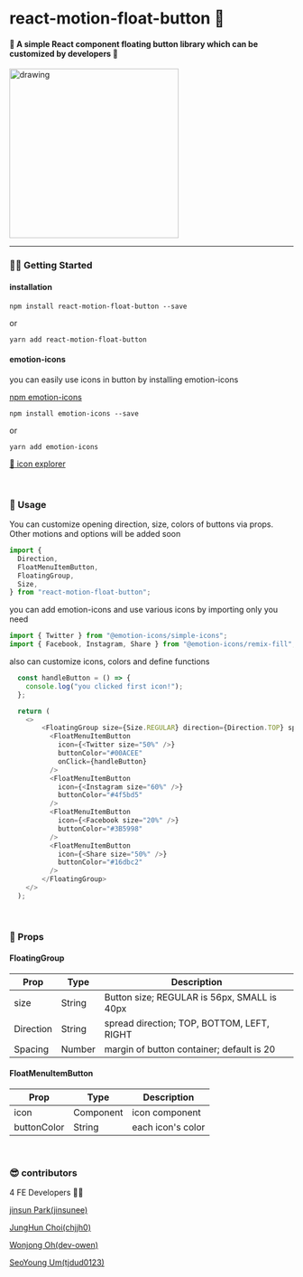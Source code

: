 # react-motion-float-button 🌈
#### 🧚 A simple React component floating button library which can be customized by developers 🧚
<img src="https://user-images.githubusercontent.com/22907830/112833400-a114ed80-90d1-11eb-9fce-5b0701782d69.gif" alt="drawing" width="300"/>
<hr>

### 🏃‍♂️ Getting Started

#### installation
```
npm install react-motion-float-button --save
```
or
```
yarn add react-motion-float-button
```
#### emotion-icons
you can easily use icons in button by installing emotion-icons

[npm emotion-icons](https://www.npmjs.com/package/emotion-icons)

```
npm install emotion-icons --save
```
or
```
yarn add emotion-icons
```

[👀 icon explorer](https://emotion-icons.dev/)

<br>

### 📃 Usage
You can customize opening direction, size, colors of buttons via props. Other motions and options will be added soon
```js
import {
  Direction,
  FloatMenuItemButton,
  FloatingGroup,
  Size,
} from "react-motion-float-button";

```
you can add emotion-icons and use various icons by importing only you need
```js
import { Twitter } from "@emotion-icons/simple-icons";
import { Facebook, Instagram, Share } from "@emotion-icons/remix-fill";
```
also can customize icons, colors and define functions
```js
  const handleButton = () => {
    console.log("you clicked first icon!");
  };

  return (
    <>
        <FloatingGroup size={Size.REGULAR} direction={Direction.TOP} spacing={100}>
          <FloatMenuItemButton
            icon={<Twitter size="50%" />}
            buttonColor="#00ACEE"
            onClick={handleButton}
          />
          <FloatMenuItemButton
            icon={<Instagram size="60%" />}
            buttonColor="#4f5bd5"
          />
          <FloatMenuItemButton
            icon={<Facebook size="20%" />}
            buttonColor="#3B5998"
          />
          <FloatMenuItemButton
            icon={<Share size="50%" />}
            buttonColor="#16dbc2"
          />
        </FloatingGroup>
    </>
  );

```

<br>

### 👀 Props

#### FloatingGroup
|Prop|Type|Description|
|----|----|-----------|
|size|String|Button size;  REGULAR is 56px, SMALL is 40px|
|Direction|String|spread direction; TOP, BOTTOM, LEFT, RIGHT|
|Spacing|Number|margin of button container; default is 20|

#### FloatMenuItemButton
|Prop|Type|Description|
|----|----|-----------|
|icon|Component|icon component|
|buttonColor|String|each icon's color|

<br>

### 😎 contributors
4 FE Developers 🧞‍♂️

 [jinsun Park(jinsunee)](https://github.com/jinsunee)
 
 [JungHun Choi(chjjh0)](https://github.com/chjjh0)
 
 [Wonjong Oh(dev-owen)](https://github.com/dev-owen)
 
 [SeoYoung Um(tjdud0123)](https://github.com/tjdud0123)
